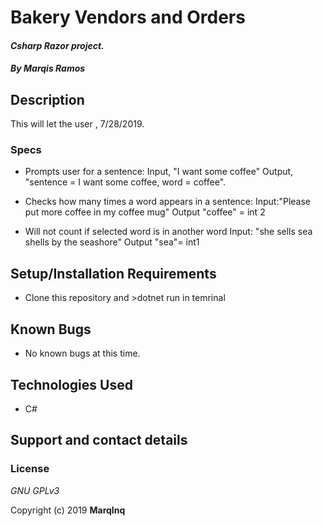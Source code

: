 # Bakery Vendors and Orders

#### _Csharp Razor project._

#### _By **Marqis Ramos**_

## Description

This will let the user , 7/28/2019.

### Specs

* Prompts user for a sentence: Input, "I want some coffee"
  Output, "sentence = I want some coffee, word = coffee".

* Checks how many times a word appears in a sentence:
  Input:"Please put more coffee in my coffee mug" Output "coffee" = int 2

* Will not count if selected word is in another word
  Input: "she sells sea shells by the seashore" Output "sea"= int1



## Setup/Installation Requirements

* Clone this repository and >dotnet run in temrinal

## Known Bugs
* No known bugs at this time.

## Technologies Used
* C#


## Support and contact details



### License

*GNU GPLv3*

Copyright (c) 2019 **MarqInq**